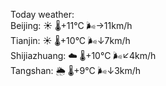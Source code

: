 Today weather:  
Beijing: ☀️ 🌡️+11°C 🌬️→11km/h  
Tianjin: ☀️ 🌡️+10°C 🌬️↓7km/h  
Shijiazhuang: ☁️ 🌡️+10°C 🌬️↙4km/h  
Tangshan: 🌦 🌡️+9°C 🌬️↓3km/h  

